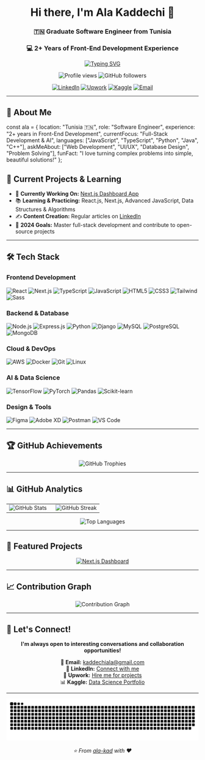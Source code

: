 <div align="center">

# Hi there, I'm Ala Kaddechi 👋

### 🇹🇳 Graduate Software Engineer from Tunisia
### 💻 2+ Years of Front-End Development Experience

[![Typing SVG](https://readme-typing-svg.herokuapp.com?font=Fira+Code&pause=1000&color=151385&width=600&lines=Software+Engineer;Experienced+Front+End+Developer;AWS+Certified+Professional;AI+%26+Machine+Learning+Enthusiast;Full+Stack+Developer)](https://git.io/typing-svg)

<p align="center">
  <img src="https://komarev.com/ghpvc/?username=ala-kad&label=Profile%20views&color=0e75b6&style=flat" alt="Profile views" />
  <img src="https://img.shields.io/github/followers/ala-kad?label=Followers&style=social" alt="GitHub followers" />
</p>

[![LinkedIn](https://img.shields.io/badge/LinkedIn-0077B5?style=for-the-badge&logo=linkedin&logoColor=white)](https://www.linkedin.com/in/ala-kaddechi/) 
[![Upwork](https://img.shields.io/badge/Upwork-6FDA44?style=for-the-badge&logo=upwork&logoColor=white)](https://www.upwork.com/freelancers/~01e2324660108e1882)
[![Kaggle](https://img.shields.io/badge/Kaggle-20BEFF?style=for-the-badge&logo=kaggle&logoColor=white)](https://www.kaggle.com/alakaddechi)
[![Email](https://img.shields.io/badge/Email-D14836?style=for-the-badge&logo=gmail&logoColor=white)](mailto:kaddechiala@gmail.com)

</div>

---

## 🚀 About Me

const ala = {
    location: "Tunisia 🇹🇳",
    role: "Software Engineer",
    experience: "2+ years in Front-End Development",
    currentFocus: "Full-Stack Development & AI",
    languages: ["JavaScript", "TypeScript", "Python", "Java", "C++"],
    askMeAbout: ["Web Development", "UI/UX", "Database Design", "Problem Solving"],
    funFact: "I love turning complex problems into simple, beautiful solutions!"
};

## 🔭 Current Projects & Learning

- 🌟 **Currently Working On:** [Next.js Dashboard App](https://github.com/ala-kad/nextjs-dashboard)
- 📚 **Learning & Practicing:** React.js, Next.js, Advanced JavaScript, Data Structures & Algorithms
- ✍️ **Content Creation:** Regular articles on [LinkedIn](https://www.linkedin.com/in/ala-kaddechi/)
- 🎯 **2024 Goals:** Master full-stack development and contribute to open-source projects

---

## 🛠️ Tech Stack

### **Frontend Development**
<p>
<img src="https://img.shields.io/badge/React-20232A?style=for-the-badge&logo=react&logoColor=61DAFB" alt="React"/>
<img src="https://img.shields.io/badge/Next.js-000000?style=for-the-badge&logo=nextdotjs&logoColor=white" alt="Next.js"/>
<img src="https://img.shields.io/badge/TypeScript-007ACC?style=for-the-badge&logo=typescript&logoColor=white" alt="TypeScript"/>
<img src="https://img.shields.io/badge/JavaScript-F7DF1E?style=for-the-badge&logo=javascript&logoColor=black" alt="JavaScript"/>
<img src="https://img.shields.io/badge/HTML5-E34F26?style=for-the-badge&logo=html5&logoColor=white" alt="HTML5"/>
<img src="https://img.shields.io/badge/CSS3-1572B6?style=for-the-badge&logo=css3&logoColor=white" alt="CSS3"/>
<img src="https://img.shields.io/badge/Tailwind_CSS-38B2AC?style=for-the-badge&logo=tailwind-css&logoColor=white" alt="Tailwind"/>
<img src="https://img.shields.io/badge/Sass-CC6699?style=for-the-badge&logo=sass&logoColor=white" alt="Sass"/>
</p>

### **Backend & Database**
<p>
<img src="https://img.shields.io/badge/Node.js-43853D?style=for-the-badge&logo=node.js&logoColor=white" alt="Node.js"/>
<img src="https://img.shields.io/badge/Express.js-404D59?style=for-the-badge&logo=express&logoColor=white" alt="Express.js"/>
<img src="https://img.shields.io/badge/Python-3776AB?style=for-the-badge&logo=python&logoColor=white" alt="Python"/>
<img src="https://img.shields.io/badge/Django-092E20?style=for-the-badge&logo=django&logoColor=white" alt="Django"/>
<img src="https://img.shields.io/badge/MySQL-00000F?style=for-the-badge&logo=mysql&logoColor=white" alt="MySQL"/>
<img src="https://img.shields.io/badge/PostgreSQL-316192?style=for-the-badge&logo=postgresql&logoColor=white" alt="PostgreSQL"/>
<img src="https://img.shields.io/badge/MongoDB-4EA94B?style=for-the-badge&logo=mongodb&logoColor=white" alt="MongoDB"/>
</p>

### **Cloud & DevOps**
<p>
<img src="https://img.shields.io/badge/Amazon_AWS-232F3E?style=for-the-badge&logo=amazon-aws&logoColor=white" alt="AWS"/>
<img src="https://img.shields.io/badge/Docker-2496ED?style=for-the-badge&logo=docker&logoColor=white" alt="Docker"/>
<img src="https://img.shields.io/badge/Git-F05032?style=for-the-badge&logo=git&logoColor=white" alt="Git"/>
<img src="https://img.shields.io/badge/Linux-FCC624?style=for-the-badge&logo=linux&logoColor=black" alt="Linux"/>
</p>

### **AI & Data Science**
<p>
<img src="https://img.shields.io/badge/TensorFlow-FF6F00?style=for-the-badge&logo=tensorflow&logoColor=white" alt="TensorFlow"/>
<img src="https://img.shields.io/badge/PyTorch-EE4C2C?style=for-the-badge&logo=pytorch&logoColor=white" alt="PyTorch"/>
<img src="https://img.shields.io/badge/Pandas-150458?style=for-the-badge&logo=pandas&logoColor=white" alt="Pandas"/>
<img src="https://img.shields.io/badge/scikit--learn-F7931E?style=for-the-badge&logo=scikit-learn&logoColor=white" alt="Scikit-learn"/>
</p>

### **Design & Tools**
<p>
<img src="https://img.shields.io/badge/Figma-F24E1E?style=for-the-badge&logo=figma&logoColor=white" alt="Figma"/>
<img src="https://img.shields.io/badge/Adobe%20XD-FF61F6?style=for-the-badge&logo=adobe-xd&logoColor=white" alt="Adobe XD"/>
<img src="https://img.shields.io/badge/Postman-FF6C37?style=for-the-badge&logo=postman&logoColor=white" alt="Postman"/>
<img src="https://img.shields.io/badge/VS%20Code-007ACC?style=for-the-badge&logo=visual-studio-code&logoColor=white" alt="VS Code"/>
</p>

---

## 🏆 GitHub Achievements

<div align="center">
<img src="https://github-profile-trophy.vercel.app/?username=ala-kad&theme=radical&no-frame=false&no-bg=false&margin-w=4" alt="GitHub Trophies"/>
</div>

---

## 📊 GitHub Analytics

<div align="center">
<table>
<tr>
<td width="50%">

<img src="https://github-readme-stats.vercel.app/api?username=ala-kad&show_icons=true&theme=radical&hide_border=true&count_private=true" alt="GitHub Stats"/>

</td>
<td width="50%">

<img src="https://github-readme-streak-stats.herokuapp.com/?user=ala-kad&theme=radical&hide_border=true" alt="GitHub Streak"/>

</td>
</tr>
</table>
</div>

<div align="center">
<img src="https://github-readme-stats.vercel.app/api/top-langs/?username=ala-kad&theme=radical&hide_border=true&include_all_commits=true&count_private=true&layout=compact" alt="Top Languages"/>
</div>

---

## 🎯 Featured Projects

<div align="center">

[![Next.js Dashboard](https://github-readme-stats.vercel.app/api/pin/?username=ala-kad&repo=nextjs-dashboard&theme=radical&hide_border=true)](https://github.com/ala-kad/nextjs-dashboard)

</div>

---

## 📈 Contribution Graph

<div align="center">
<img src="https://github-readme-activity-graph.vercel.app/graph?username=ala-kad&theme=react-dark&hide_border=true&area=true" alt="Contribution Graph"/>
</div>

---

## 💬 Let's Connect!

<div align="center">

**I'm always open to interesting conversations and collaboration opportunities!**

📧 **Email:** [kaddechiala@gmail.com](mailto:kaddechiala@gmail.com)  
💼 **LinkedIn:** [Connect with me](https://www.linkedin.com/in/ala-kaddechi/)  
🚀 **Upwork:** [Hire me for projects](https://www.upwork.com/freelancers/~01e2324660108e1882)  
📊 **Kaggle:** [Data Science Portfolio](https://www.kaggle.com/alakaddechi)

---

<img src="https://raw.githubusercontent.com/platane/snk/output/github-contribution-grid-snake-dark.svg" alt="Snake animation" />

*⭐ From [ala-kad](https://github.com/ala-kad) with ❤️*

</div>
